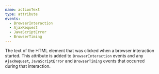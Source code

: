 ```yaml
---
name: actionText
type: attribute
events:
  - BrowserInteraction
  - AjaxRequest
  - JavaScriptError
  - BrowserTiming
---
```


The text of the HTML element that was clicked when a browser interaction started. This attribute is added to `BrowserInteraction` events and any `AjaxRequest`, `JavaScriptError` and `BrowserTiming` events that occurred during that interaction.